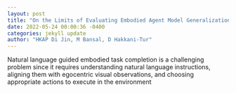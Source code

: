 ```yaml
--- 
layout: post 
title: "On the Limits of Evaluating Embodied Agent Model Generalization Using Validation Sets" 
date: 2022-05-24 00:00:36 -0400 
categories: jekyll update 
author: "HKAP Di Jin, M Bansal, D Hakkani-Tur" 
--- 
```

Natural language guided embodied task completion is a challenging problem since it requires understanding natural language instructions, aligning them with egocentric visual observations, and choosing appropriate actions to execute in the environment